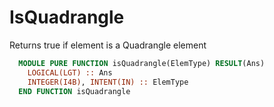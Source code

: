 # IsQuadrangle

Returns true if element is a Quadrangle element

```fortran
  MODULE PURE FUNCTION isQuadrangle(ElemType) RESULT(Ans)
    LOGICAL(LGT) :: Ans
    INTEGER(I4B), INTENT(IN) :: ElemType
  END FUNCTION isQuadrangle
```
